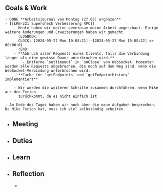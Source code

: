 ## Goals & Work
	- DONE **Arbeitsjournal von Montag (27.05) ergänzen**
	- [[LRN-221 Supercheck Verbesserung RPC]]
		- Heute haben wir weiter gemeinsam meine Arbeit angeschaut. Einige weitere Änderungen und Erweiterungen haben wir gemacht.
		  :LOGBOOK:
		  CLOCK: [2024-05-27 Mon 10:08:21]--[2024-05-27 Mon 10:08:22] =>  00:00:01
		  :END:
		- **Abbruch aller Requests eines Clients, falls die Verbindung länger als eine gewisse Dauer unterbrochen wird.**
			- Entferne `setTimeout` in `onClose` von WebSocket. Momentan werden alle Requests abgebrochen, die noch auf dem Weg sind, wenn die WebSocket-Verbindung unterbrochen wird.
		- **Cache für `getEndpoints` und `getEndpointHistory` implementiert**
			-
		- Wir werden die weiteren Schritte zusammen durchführen, wenn Mike aus den Ferien 
		  zurückkommt, da es nicht einfach ist
		-
	- Am Ende des Tages haben wir noch über die neue Aufgaben besprochen. Da Mike Ferien hat, muss ich viel selbständig arbeiten.
- ## Meeting
- ## Duties
- ## Learn
- ## Reflection
	-